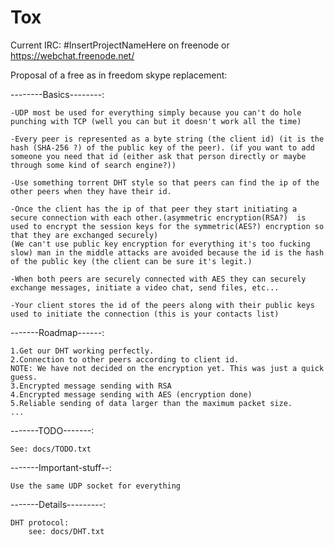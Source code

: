 Tox
===

Current IRC: #InsertProjectNameHere
on freenode or https://webchat.freenode.net/


Proposal of a free as in freedom skype replacement:

--------Basics--------:

    -UDP most be used for everything simply because you can't do hole punching with TCP (well you can but it doesn't work all the time)
    
    -Every peer is represented as a byte string (the client id) (it is the hash (SHA-256 ?) of the public key of the peer). (if you want to add someone you need that id (either ask that person directly or maybe through some kind of search engine?))
    
    -Use something torrent DHT style so that peers can find the ip of the other peers when they have their id.
    
    -Once the client has the ip of that peer they start initiating a secure connection with each other.(asymmetric encryption(RSA?)  is used to encrypt the session keys for the symmetric(AES?) encryption so that they are exchanged securely) 
    (We can't use public key encryption for everything it's too fucking slow) man in the middle attacks are avoided because the id is the hash of the public key (the client can be sure it's legit.)
    
    -When both peers are securely connected with AES they can securely exchange messages, initiate a video chat, send files, etc...
    
    -Your client stores the id of the peers along with their public keys used to initiate the connection (this is your contacts list)

-------Roadmap------:

    1.Get our DHT working perfectly.
    2.Connection to other peers according to client id.
    NOTE: We have not decided on the encryption yet. This was just a quick guess.
    3.Encrypted message sending with RSA
    4.Encrypted message sending with AES (encryption done)
    5.Reliable sending of data larger than the maximum packet size.
    ...

-------TODO-------:
    
    See: docs/TODO.txt

-------Important-stuff--:

    Use the same UDP socket for everything

-------Details---------:

    DHT protocol:
        see: docs/DHT.txt
    

